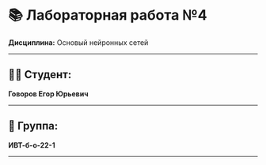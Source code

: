 # 📚 Лабораторная работа №4

**Дисциплина:** Основый нейронных сетей

---

## 👨‍🎓 Студент:  
**Говоров Егор Юрьевич**  

---

## 👥 Группа:  
**ИВТ-б-о-22-1**  

---
